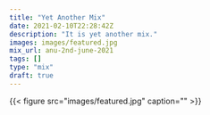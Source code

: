 ```yaml
---
title: "Yet Another Mix"
date: 2021-02-10T22:28:42Z
description: "It is yet another mix."
images: images/featured.jpg
mix_url: anu-2nd-june-2021
tags: []
type: "mix"
draft: true
---
```


{{< figure src="images/featured.jpg" caption="" >}}
